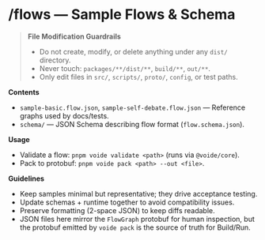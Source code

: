 # /flows — Sample Flows & Schema
> **File Modification Guardrails**
> - Do not create, modify, or delete anything under any `dist/` directory.
> - Never touch: `packages/**/dist/**`, `build/**`, `out/**`.
> - Only edit files in `src/`, `scripts/`, `proto/`, `config`, or test paths.


**Contents**
- `sample-basic.flow.json`, `sample-self-debate.flow.json` — Reference graphs used
  by docs/tests.
- `schema/` — JSON Schema describing flow format (`flow.schema.json`).

**Usage**
- Validate a flow: `pnpm voide validate <path>` (runs via `@voide/core`).
- Pack to protobuf: `pnpm voide pack <path> --out <file>`.

**Guidelines**
- Keep samples minimal but representative; they drive acceptance testing.
- Update schemas + runtime together to avoid compatibility issues.
- Preserve formatting (2-space JSON) to keep diffs readable.
- JSON files here mirror the `FlowGraph` protobuf for human inspection, but the
  protobuf emitted by `voide pack` is the source of truth for Build/Run.
